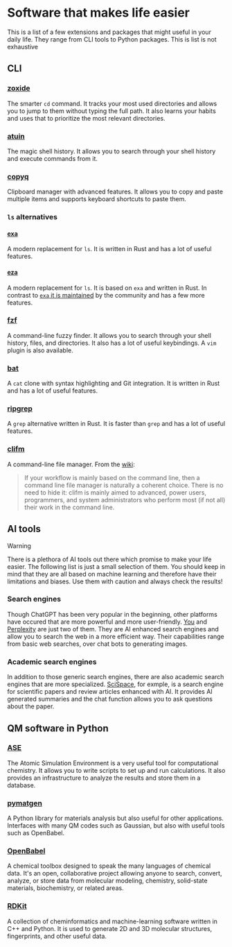 # Software that makes life easier
This is a list of a few extensions and packages that might useful in your daily life. They range from CLI tools to Python packages. This is list is not exhaustive
## CLI
### [zoxide](https://github.com/ajeetdsouza/zoxide)
The smarter `cd` command. It tracks your most used directories and allows you to jump to them without typing the full path. It also learns your habits and uses that to prioritize the most relevant directories.   
### [atuin](https://github.com/atuinsh/atuin)
The magic shell history. It allows you to search through your shell history and execute commands from it.    
### [copyq](https://hluk.github.io/CopyQ/)
Clipboard manager with advanced features. It allows you to copy and paste multiple items and supports keyboard shortcuts to paste them. 
### `ls` alternatives
#### [exa](https://github.com/ogham/exa)
A modern replacement for `ls`. It is written in Rust and has a lot of useful features.
#### [eza](https://github.com/eza-community/)
A modern replacement for `ls`. It is based on `exa` and written in Rust. In contrast to [`exa` it is maintained](https://github.com/ogham/exa/issues/1243) by the community and has a few more features.

### [fzf](https://github.com/junegunn/fzf)
A command-line fuzzy finder. It allows you to search through your shell history, files, and directories. It also has a lot of useful keybindings. A `vim` plugin is also available.

### [bat](https://github.com/sharkdp/bat)
A `cat` clone with syntax highlighting and Git integration. It is written in Rust and has a lot of useful features.

### [ripgrep](https://github.com/BurntSushi/ripgrep)
A `grep` alternative written in Rust. It is faster than `grep` and has a lot of useful features. 

### [clifm](https://github.com/leo-arch/clifm)
A command-line file manager. From the [wiki](https://github.com/leo-arch/clifm/wiki/Introduction#what-is-clifm):
>If your workflow is mainly based on the command line, then a command line file manager is naturally a coherent choice. There is no need to hide it: clifm is mainly aimed to advanced, power users, programmers, and system administrators who perform most (if not all) their work in the command line.



## AI tools
>[!WARNING]  
>There is a plethora of AI tools out there which promise to make your life easier. The following list is just a small selection of them. You should keep in mind that they are all based on machine learning and therefore have their limitations and biases. Use them with caution and always check the results!
### Search engines
Though ChatGPT has been very popular in the beginning, other platforms have occured that are more powerful and more user-friendly. [You](https://you.com/) and [Perplexity](https://perplexity.ai/) are just two of them. They are AI enhanced search engines and allow you to search the web in a more efficient way. Their capabilities range from basic web searches, over chat bots to generating images. 
### Academic search engines
In addition to those generic search engines, there are also academic search engines that are more specialized. [SciSpace](https://typeset.io/), for exmple, is a search engine for scientific papers and review articles enhanced with AI. It provides AI generated summaries and the chat function allows you to ask questions about the paper. 

## QM software in Python
### [ASE](https://wiki.fysik.dtu.dk/ase/index.html)
The Atomic Simulation Environment is a very useful tool for computational chemistry. It allows you to write scripts to set up and run calculations. It also provides an infrastructure to analyze the results and store them in a database.
### [pymatgen](https://pymatgen.org/)
A Python library for materials analysis but also useful for other applications. Interfaces with many QM codes such as Gaussian, but also with useful tools such as OpenBabel.
### [OpenBabel](http://openbabel.org/wiki/Main_Page)
A chemical toolbox designed to speak the many languages of chemical data. It's an open, collaborative project allowing anyone to search, convert, analyze, or store data from molecular modeling, chemistry, solid-state materials, biochemistry, or related areas.
### [RDKit](https://www.rdkit.org/)
A collection of cheminformatics and machine-learning software written in C++ and Python. It is used to generate 2D and 3D molecular structures, fingerprints, and other useful data.
